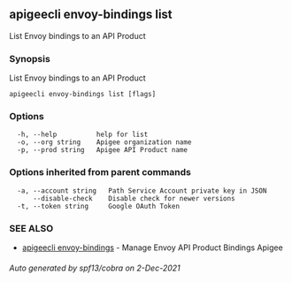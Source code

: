 ## apigeecli envoy-bindings list

List Envoy bindings to an API Product

### Synopsis

List Envoy bindings to an API Product

```
apigeecli envoy-bindings list [flags]
```

### Options

```
  -h, --help          help for list
  -o, --org string    Apigee organization name
  -p, --prod string   Apigee API Product name
```

### Options inherited from parent commands

```
  -a, --account string   Path Service Account private key in JSON
      --disable-check    Disable check for newer versions
  -t, --token string     Google OAuth Token
```

### SEE ALSO

* [apigeecli envoy-bindings](apigeecli_envoy-bindings.md)	 - Manage Envoy API Product Bindings Apigee

###### Auto generated by spf13/cobra on 2-Dec-2021
